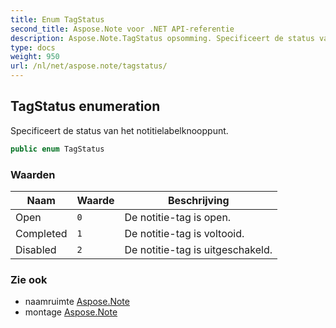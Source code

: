 ```yaml
---
title: Enum TagStatus
second_title: Aspose.Note voor .NET API-referentie
description: Aspose.Note.TagStatus opsomming. Specificeert de status van het notitielabelknooppunt.
type: docs
weight: 950
url: /nl/net/aspose.note/tagstatus/
---
```

## TagStatus enumeration

Specificeert de status van het notitielabelknooppunt.

```csharp
public enum TagStatus
```

### Waarden

| Naam | Waarde | Beschrijving |
| --- | --- | --- |
| Open | `0` | De notitie-tag is open. |
| Completed | `1` | De notitie-tag is voltooid. |
| Disabled | `2` | De notitie-tag is uitgeschakeld. |

### Zie ook

* naamruimte [Aspose.Note](../../aspose.note/)
* montage [Aspose.Note](../../)


